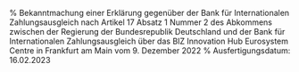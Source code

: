 % Bekanntmachung einer Erklärung gegenüber der Bank für Internationalen Zahlungsausgleich nach Artikel 17 Absatz 1 Nummer 2 des Abkommens zwischen der Regierung der Bundesrepublik Deutschland und der Bank für Internationalen Zahlungsausgleich über das BIZ Innovation Hub Eurosystem Centre in Frankfurt am Main vom 9. Dezember 2022
% Ausfertigungsdatum: 16.02.2023
 